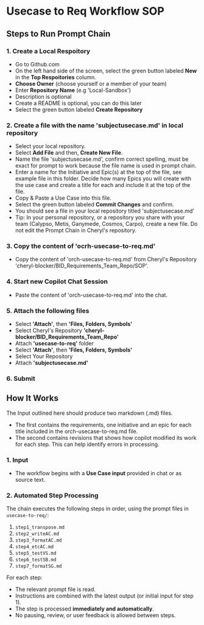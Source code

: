 
# Usecase to Req Workflow SOP

## Steps to Run Prompt Chain

### 1. Create a Local Respoitory
- Go to Github.com
- On the left hand side of the screen, select the green button labeled **New** in the **Top Respoitories** column.
- **Choose Owner** (choose yourself or a member of your team)
- Enter **Repository Name** (e.g 'Local-Sandbox')
- Description is optional
- Create a README is optional, you can do this later
- Select the green button labeled **Create Repository**

### 2. Create a file with the name 'subjectusecase.md' in local repository
- Select your local repository.
- Select **Add File** and then, **Create New File**.
- Name the file 'subjectusecase.md', confirm correct spelling, must be exact for prompt to work because the file name is used in prompt chain.
- Enter a name for the Initiative and Epic(s) at the top of the file, see example file in this folder. Decide how many Epics you will create with the use case and create a title for each and include it at the top of the file.
- Copy & Paste a Use Case into this file.
- Select the green button labeled **Commit Changes** and confirm.
- You should see a file in your local repository titled 'subjectusecase.md'
- Tip: In your personal repository, or a repository you share with your team (Calypso, Metis, Ganymede, Cosmos, Carpo), create a new file. Do not edit the Prompt Chain in Cheryl's repository.

### 3. Copy the content of 'ocrh-usecase-to-req.md'
- Copy the content of 'orch-usecase-to-req.md' from Cheryl's Repository 'cheryl-blocker/BID_Requirements_Team_Repo/SOP'.
  
### 4. Start new Copilot Chat Session
- Paste the content of 'orch-usecase-to-req.md' into the chat.
  
### 5. Attach the following files
- Select **'Attach'**, then **'Files, Folders, Symbols'**
- Select Cheryl's Repository **'cheryl-blocker/BID_Requirements_Team_Repo'**
- Attach **'usecase-to-req'** folder
- Select **'Attach'**, then **'Files, Folders, Symbols'**
- Select Your Repository
- Attach **'subjectusecase.md'**
  
### 6. Submit

## How It Works

The Input outlined here should produce two markdown (.md) files.
- The first contains the requirements, one initiative and an epic for each title included in the orch-usecase-to-req.md file.
- The second contains revisions that shows how copilot modified its work for each step. This can help identify errors in processing.

### 1. Input

- The workflow begins with a **Use Case input** provided in chat or as source text.

### 2. Automated Step Processing

The chain executes the following steps in order, using the prompt files in `usecase-to-req/`:

1. `step1_transpose.md`
2. `step2_writeAC.md`
3. `step3_formatAC.md`
4. `step4_etcAC.md`
5. `step5_testVS.md`
6. `step6_testSB.md`
7. `step7_formatSG.md`

For each step:
- The relevant prompt file is read.
- Instructions are combined with the latest output (or initial input for step 1).
- The step is processed **immediately and automatically**.
- No pausing, review, or user feedback is allowed between steps.
